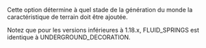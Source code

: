 Cette option détermine à quel stade de la génération du monde la caractéristique de terrain doit être ajoutée.

Notez que pour les versions inférieures à 1.18.x, FLUID_SPRINGS est identique à UNDERGROUND_DECORATION.